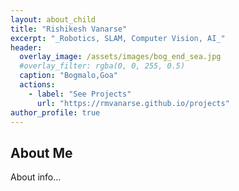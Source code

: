 ```yaml
---
layout: about_child
title: "Rishikesh Vanarse"
excerpt: "_Robotics, SLAM, Computer Vision, AI_"
header:
  overlay_image: /assets/images/bog_end_sea.jpg
  #overlay_filter: rgba(0, 0, 255, 0.5)
  caption: "Bogmalo,Goa"
  actions:
    - label: "See Projects"
      url: "https://rmvanarse.github.io/projects"
author_profile: true
---
```

## About Me

About info...

